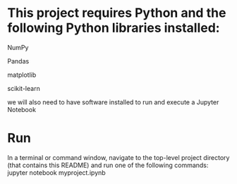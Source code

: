 # This project requires Python and the following Python libraries installed:
NumPy

Pandas

matplotlib

scikit-learn

we will also need to have software installed to run and execute a Jupyter Notebook

# Run
In a terminal or command window, navigate to the top-level project directory (that contains this README) and run one of the following commands:
jupyter notebook myproject.ipynb



